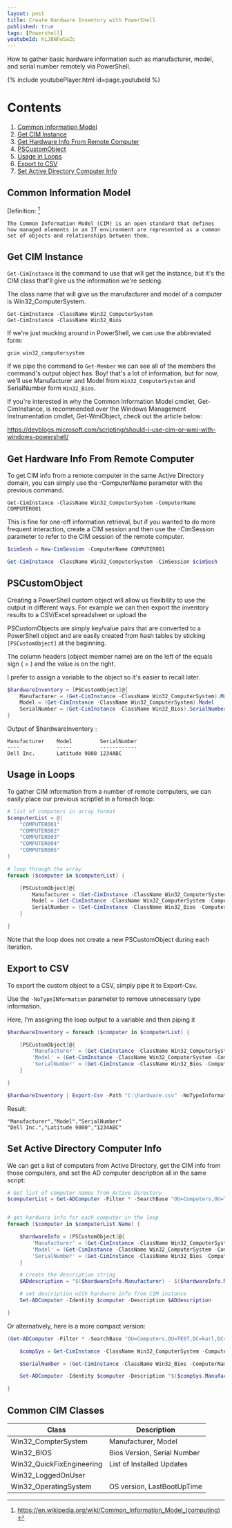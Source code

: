 ```yaml
---
layout: post
title: Create Hardware Inventory with PowerShell
published: true
tags: [Powershell]
youtubeId: KLJBNFwSaZc
---
```


How to gather basic hardware information such as manufacturer, model, and serial number remotely via PowerShell.

{% include youtubePlayer.html id=page.youtubeId %}

# Contents
1. [Common Information Model](#common-information-model)
2. [Get CIM Instance](#get-cim-instance)
3. [Get Hardware Info From Remote Computer](#get-hardware-info-from-remote-computer)
4. [PSCustomObject](#pscustomobject)
5. [Usage in Loops](#usage-in-loops)
6. [Export to CSV](#export-to-csv)
7. [Set Active Directory Computer Info](#set-active-directory-computer-info)

## Common Information Model

Definition: [^1]

    The Common Information Model (CIM) is an open standard that defines how managed elements in an IT environment are represented as a common set of objects and relationships between them.



## Get CIM Instance
`Get-CimInstance` is the command to use that will get the instance, but it's the CIM class that'll give us the information we're seeking.

The class name that will give us the manufacturer and model of a computer is Win32_ComputerSystem.

    Get-CimInstance -ClassName Win32_ComputerSystem
    Get-CimInstance -ClassName Win32_Bios

If we're just mucking around in PowerShell, we can use the abbreviated form:

    gcim win32_computersystem

If we pipe the command to `Get-Member` we can see all of the members the command's output object has. Boy! that's a lot of information, but for now, we'll use Manufacturer and Model from `Win32_ComputerSystem` and SerialNumber form `Win32_Bios`.

If you're interested in why the Common Information Model cmdlet, Get-CimInstance, is recommended over the Windows Management Instrumentation cmdlet, Get-WmiObject, check out the article below:

https://devblogs.microsoft.com/scripting/should-i-use-cim-or-wmi-with-windows-powershell/

## Get Hardware Info From Remote Computer
To get CIM info from a remote computer in the same Active Directory domain, you can simply use the -ComputerName parameter with the previous command.

    Get-CimInstance -ClassName Win32_ComputerSystem -ComputerName COMPUTER001

This is fine for one-off information retrieval, but if you wanted to do more frequent interaction, create a CIM session and then use the -CimSession parameter to refer to the CIM session of the remote computer.

```powershell
$cimSesh = New-CimSession -ComputerName COMPUTER001

Get-CimInstance -ClassName Win32_ComputerSystem -CimSession $cimSesh
```

## PSCustomObject

Creating a PowerShell custom object will allow us flexibility to use the output in different ways. For example we can then export the inventory results to a CSV/Excel spreadsheet or upload the

PSCustomObjects are simply key/value pairs that are converted to a PowerShell object and are easily created from hash tables by sticking `[PSCustomObject]` at the beginning.

The column headers (object member name) are on the left of the equals sign ( = ) and the value is on the right.

I prefer to assign a variable to the object so it's easier to recall later.

```powershell
$hardwareInventory = [PSCustomObject]@{
    Manufacturer = (Get-CimInstance -ClassName Win32_ComputerSystem).Manufacturer
    Model = (Get-CimInstance -ClassName Win32_ComputerSystem).Model
    SerialNumber = (Get-CimInstance -ClassName Win32_Bios).SerialNumber
}
```
Output of $hardwareInventory :

    Manufacturer    Model         SerialNumber
    ----            -----         ------------
    Dell Inc.       Latitude 9000 1234ABC


## Usage in Loops
To gather CIM information from a number of remote computers, we can easily place our previous scriptlet in a foreach loop:

```powershell
# list of computers in array format
$computerList = @(
    "COMPUTER001"
    "COMPUTER002"
    "COMPUTER003"
    "COMPUTER004"
    "COMPUTER005"
)

# loop through the array
foreach ($computer in $computerList) {

    [PSCustomObject]@{
        Manufacturer = (Get-CimInstance -ClassName Win32_ComputerSystem -ComputerName $computer).Manufacturer
        Model = (Get-CimInstance -ClassName Win32_ComputerSystem -ComputerName $computer).Model
        SerialNumber = (Get-CimInstance -ClassName Win32_Bios -ComputerName $computer).SerialNumber
    }

}
```

Note that the loop does not create a new PSCustomObject during each iteration.

## Export to CSV
To export the custom object to a CSV, simply pipe it to Export-Csv.

Use the `-NoTypeINformation` parameter to remove unnecessary type information.

Here, I'm assigning the loop output to a variable and then piping it

```powershell
$hardwareInventory = foreach ($computer in $computerList) {

    [PSCustomObject]@{
        'Manufacturer' = (Get-CimInstance -ClassName Win32_ComputerSystem -ComputerName $computer).Manufacturer
        'Model' = (Get-CimInstance -ClassName Win32_ComputerSystem -ComputerName $computer).Model
        'SerialNumber' = (Get-CimInstance -ClassName Win32_Bios -ComputerName $computer).SerialNumber
    }

}

$hardwareInventory | Export-Csv -Path "C:\hardware.csv" -NoTypeInformation
```

Result:

    "Manufacturer","Model","SerialNumber"
    "Dell Inc.","Latitude 9000","1234ABC"

## Set Active Directory Computer Info

We can get a list of computers from Active Directory, get the CIM info from those computers, and set the AD computer description all in the same script:

```powershell
# Get list of computer names from Active Directory
$computerList = Get-ADComputer -Filter * -SearchBase "OU=Computers,OU=TEST,DC=karl,DC=lab"


# get hardware info for each computer in the loop
foreach ($computer in $computerList.Name) {

    $hardwareInfo = [PSCustomObject]@{
        'Manufacturer' = (Get-CimInstance -ClassName Win32_ComputerSystem -ComputerName $computer).Manufacturer
        'Model' = (Get-CimInstance -ClassName Win32_ComputerSystem -ComputerName $computer).Model
        'SerialNumber' = (Get-CimInstance -ClassName Win32_Bios -ComputerName $computer).SerialNumber
    }

    # create the description string
    $ADdescription = "$($hardwareInfo.Manufacturer) - $($hardwareInfo.Model) - $($hardwareInfo.SerialNumber)"

    # set description with hardware info from CIM instance
    Set-ADComputer -Identity $computer -Description $ADdescription

}
```


Or alternatively, here is a more compact version:

```powershell
(Get-ADComputer -Filter * -SearchBase "OU=Computers,OU=TEST,DC=karl,DC=lab").Name | ForEach-Object {

    $compSys = Get-CimInstance -ClassName Win32_ComputerSystem -ComputerName $_

    $SerialNumber = (Get-CimInstance -ClassName Win32_Bios -ComputerName $_).SerialNumber

    Set-ADComputer -Identity $computer -Description "$($compSys.Manufacturer) - $($compSys.Model) - $SerialNumber"

}
```

## Common CIM Classes

| Class | Description |
| --- | --- |
| Win32_CompterSystem | Manufacturer, Model |
| Win32_BIOS | Bios Version, Serial Number |
| Win32_QuickFixEngineering | List of Installed Updates |
| Win32_LoggedOnUser |
| Win32_OperatingSystem | OS version, LastBootUpTime |



[^1]: https://en.wikipedia.org/wiki/Common_Information_Model_(computing)
